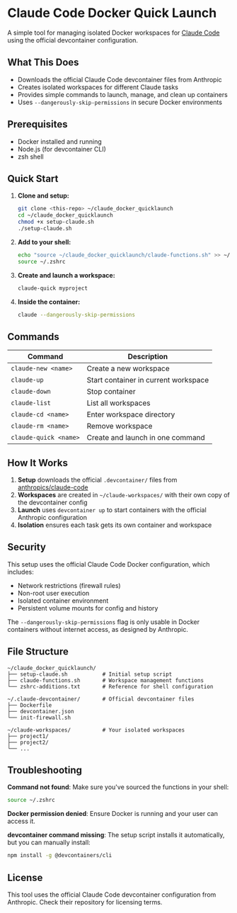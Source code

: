# Claude Code Docker Quick Launch

A simple tool for managing isolated Docker workspaces for [Claude Code](https://claude.ai/code) using the official devcontainer configuration.

## What This Does

- Downloads the official Claude Code devcontainer files from Anthropic
- Creates isolated workspaces for different Claude tasks
- Provides simple commands to launch, manage, and clean up containers
- Uses `--dangerously-skip-permissions` in secure Docker environments

## Prerequisites

- Docker installed and running
- Node.js (for devcontainer CLI)
- zsh shell

## Quick Start

1. **Clone and setup:**
   ```bash
   git clone <this-repo> ~/claude_docker_quicklaunch
   cd ~/claude_docker_quicklaunch
   chmod +x setup-claude.sh
   ./setup-claude.sh
   ```

2. **Add to your shell:**
   ```bash
   echo "source ~/claude_docker_quicklaunch/claude-functions.sh" >> ~/.zshrc
   source ~/.zshrc
   ```

3. **Create and launch a workspace:**
   ```bash
   claude-quick myproject
   ```

4. **Inside the container:**
   ```bash
   claude --dangerously-skip-permissions
   ```

## Commands

| Command | Description |
|---------|-------------|
| `claude-new <name>` | Create a new workspace |
| `claude-up` | Start container in current workspace |
| `claude-down` | Stop container |
| `claude-list` | List all workspaces |
| `claude-cd <name>` | Enter workspace directory |
| `claude-rm <name>` | Remove workspace |
| `claude-quick <name>` | Create and launch in one command |

## How It Works

1. **Setup** downloads the official `.devcontainer/` files from [anthropics/claude-code](https://github.com/anthropics/claude-code/tree/main/.devcontainer)
2. **Workspaces** are created in `~/claude-workspaces/` with their own copy of the devcontainer config
3. **Launch** uses `devcontainer up` to start containers with the official Anthropic configuration
4. **Isolation** ensures each task gets its own container and workspace

## Security

This setup uses the official Claude Code Docker configuration, which includes:
- Network restrictions (firewall rules)
- Non-root user execution
- Isolated container environment
- Persistent volume mounts for config and history

The `--dangerously-skip-permissions` flag is only usable in Docker containers without internet access, as designed by Anthropic.

## File Structure

```
~/claude_docker_quicklaunch/
├── setup-claude.sh           # Initial setup script
├── claude-functions.sh       # Workspace management functions
└── zshrc-additions.txt       # Reference for shell configuration

~/.claude-devcontainer/       # Official devcontainer files
├── Dockerfile
├── devcontainer.json
└── init-firewall.sh

~/claude-workspaces/          # Your isolated workspaces
├── project1/
├── project2/
└── ...
```

## Troubleshooting

**Command not found**: Make sure you've sourced the functions in your shell:
```bash
source ~/.zshrc
```

**Docker permission denied**: Ensure Docker is running and your user can access it.

**devcontainer command missing**: The setup script installs it automatically, but you can manually install:
```bash
npm install -g @devcontainers/cli
```

## License

This tool uses the official Claude Code devcontainer configuration from Anthropic. Check their repository for licensing terms.